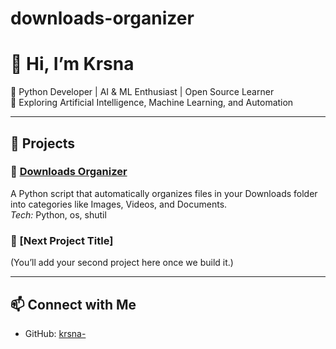 # downloads-organizer

# 👋 Hi, I’m Krsna

🔹 Python Developer | AI & ML Enthusiast | Open Source Learner  
🔹 Exploring Artificial Intelligence, Machine Learning, and Automation  

---

## 🚀 Projects

### 📂 [Downloads Organizer](https://github.com/krsna-/downloads-organizer)
A Python script that automatically organizes files in your Downloads folder into categories like Images, Videos, and Documents.  
*Tech:* Python, os, shutil  

### 🤖 [Next Project Title]
(You’ll add your second project here once we build it.)

---

## 📫 Connect with Me
- GitHub: [krsna-](https://github.com/krsna-)  
